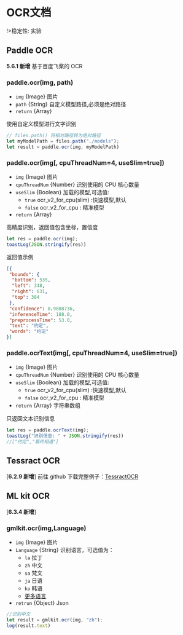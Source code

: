 # OCR文档

!>稳定性: 实验

## Paddle OCR

**5.6.1 新增**
基于百度飞桨的 OCR

### paddle.ocr(img, path)

- `img` {Image} 图片
- `path` {String} 自定义模型路径,必须是绝对路径
- `return` {Array}

使用自定义模型进行文字识别

```js
// files.path() 将相对路径转为绝对路径
let myModelPath = files.path("./models");
let result = paddle.ocr(img, myModelPath)
```

### paddle.ocr(img[, cpuThreadNum=4, useSlim=true])

- ` img ` {Image} 图片
- ` cpuThreadNum ` {Number} 识别使用的 CPU 核心数量
- ` useSlim ` {Boolean} 加载的模型,可选值:
  - `true` ocr_v2_for_cpu(slim) :快速模型,默认
  - `false` ocr_v2_for_cpu : 精准模型
- `return` {Array}  

高精度识别，返回值包含坐标，置信度

```js
let res = paddle.ocr(img);
toastLog(JSON.stringify(res))
```

返回值示例

```json
[{
 "bounds": {
  "bottom": 535,
  "left": 348,
  "right": 631,
  "top": 384
 },
 "confidence": 0.9808736,
 "inferenceTime": 188.0,
 "preprocessTime": 53.0,
 "text": "约定",
 "words": "约定"
}]
```

### paddle.ocrText(img[, cpuThreadNum=4, useSlim=true])

- ` img ` {Image} 图片
- ` cpuThreadNum ` {Number} 识别使用的 CPU 核心数量
- ` useSlim ` {Boolean} 加载的模型,可选值:
  - `true` ocr_v2_for_cpu(slim) :快速模型,默认
  - `false` ocr_v2_for_cpu : 精准模型
- `return` {Array} 字符串数组

只返回文本识别信息

```js
let res = paddle.ocrText(img);
toastLog("识别信息: " + JSON.stringify(res))
//["约定","最终相遇"]
```

## Tessract OCR

[**6.2.9 新增**]
前往 github 下载完整例子：[TessractOCR](https://github.com/wilinz/autoxjs-tessocr)

## ML kit OCR

[**6.3.4 新增**]

### gmlkit.ocr(img,Language)

- `img` {Image} 图片
- `Language` {String} 识别语言，可选值为：
  - `la` 拉丁
  - `zh` 中文
  - `sa` 梵文
  - `ja` 日语
  - `ko` 韩语
  - [更多语言](https://developers.google.cn/ml-kit/vision/text-recognition/v2/languages)
- `retrun` {Object} Json

```js
//识别中文
let result = gmlkit.ocr(img, "zh");
log(result.text)
```
